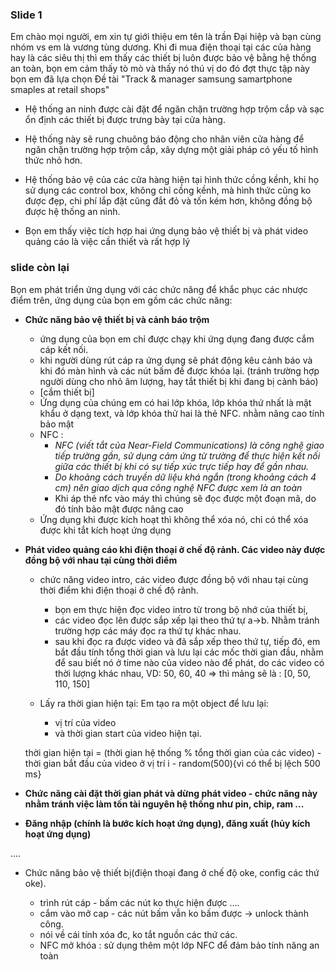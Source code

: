 ﻿

### Slide 1

Em chào mọi người, em xin tự giới thiệu em tên là trần Đại hiệp và bạn cùng nhóm vs em là vương tùng dương.
Khi đi mua điện thoại tại các của hàng hay là các siêu thị thì em thấy các thiết bị luôn được bảo vệ bằng hệ thống an toàn, bọn em cảm thấy tò mò và thấy nó thú vị do đó đợt thực tập này bọn em đã lựa chọn Đề tài "Track & manager samsung samartphone smaples at retail shops"
- Hệ thống an ninh được cài đặt để ngăn chặn trường hợp trộm cắp và sạc ổn định các thiết bị được trưng bày tại cửa hàng. 
- Hệ thống này sẽ rung chuông báo động cho nhân viên cửa hàng để ngăn chặn trường hợp trộm cắp, xây dựng một giải pháp có yếu tố hình thức nhỏ hơn.
- Hệ thống bảo vệ của các cửa hàng hiện tại hình thức cồng kềnh, khi họ sử dụng các control box, không chỉ cồng kềnh, mà hình thức cũng ko được đẹp, chi phí lắp đặt cũng đắt đỏ và tốn kém hơn, không đồng bộ được hệ thống an ninh.

- Bọn em thấy việc tích hợp hai ứng dụng bảo vệ thiết bị và phát video quảng cáo là việc cần thiết và rất hợp lý 

### slide còn lại

Bọn em phát triển ứng dụng với các chức năng để khắc phục các nhược điểm trên, ứng dụng của bọn em gồm các chức năng:
- **Chức năng bảo vệ thiết bị và cảnh báo trộm**
	- ứng dụng của bọn em chỉ được chạy khi ứng dụng đang được cắm cáp kết nối.  
	- khi người dùng rút cáp ra ứng dụng sẽ phát động kêu cảnh báo và khi đó màn hình và các nút bấm đề được khóa lại. (tránh trường hợp người dùng cho nhỏ âm lượng, hay tắt thiết bị khi đang bị cảnh báo)
	- [cắm thiết bị]
	- Ứng dụng của chúng em có hai lớp khóa, lớp khóa thứ nhất là mật khẩu ở dạng text, và lớp khóa thử hai là thẻ NFC. nhằm nâng cao tính bảo mật
	- NFC : 
		- *NFC (viết tắt của Near-Field Communications) là công nghệ giao tiếp trường gần, sử dụng cảm ứng từ trường để thực hiện kết nối giữa các thiết bị khi có sự tiếp xúc trực tiếp hay để gần nhau.*
		- *Do khoảng cách truyền dữ liệu khá ngắn (trong khoảng cách 4 cm) nên giao dịch qua công nghệ NFC được xem là an toàn*
		- Khi áp thẻ nfc vào máy thì chúng sẽ đọc được một đoạn mã, do đó tính bảo mật được nâng cao
	-	Ứng dụng khi được kích hoạt thì không thể xóa nó, chỉ có thể xóa được khi tắt kích hoạt ứng dụng

- **Phát video quảng cáo khi điện thoại ở chế độ rảnh. Các video này được đồng bộ với nhau tại cùng thời điểm**
	- chức năng video intro, các video được đồng bộ với nhau tại cùng thời điểm khi điện thoại ở chế độ rảnh.
		- bọn em thực hiện đọc video intro từ trong bộ nhớ của thiết bị,
		- các video đọc lên được sắp xếp lại theo thứ tự a->b. Nhằm tránh trường hợp các máy đọc ra thứ tự khác nhau.
		- sau khi đọc ra được video và đã sắp xếp theo thứ tự, 
	tiếp đó, em bắt đầu tính tổng thời gian
	và lưu lại các mốc thời gian đầu, nhằm để sau biết nó ở time nào của video nào để phát, do các video có thời lượng khác nhau, VD:
	50, 60, 40 => thì mảng sẽ là : [0, 50, 110, 150]
	
	- Lấy ra thời gian hiện tại:
	Em tạo ra một object để lưu lại:
		+ vị trí của video
		+ và thời gian start của video hiện tại.

	thời gian hiện tại  =  (thời gian hệ thống % tổng thời gian của các video) - thời gian bắt đầu của video ở vị trí i - random(500){vì có thể bị lệch 500 ms}

- **Chức năng cài đặt thời gian phát và dừng phát video - chức năng này nhằm tránh việc làm tốn tài nguyên hệ thống như pin, chip, ram ...**
- **Đăng nhập (chính là bước kích hoạt ứng dụng), đăng xuất (hủy kích hoạt ứng dụng)**

....
- Chức năng bảo vệ thiết bị(điện thoại đang ở chế độ oke, config các thứ oke).
			
	- trình rút cáp - bấm các nút ko thực hiện được  ....
	- cắm vào mở cap - các nút bấm vẫn ko bấm được -> unlock thành công.
	- nói về cái tính xóa đc, ko tắt nguồn các thứ các.
	- NFC mở khóa : sử dụng thêm một lớp NFC để đảm bảo tính năng an toàn 
	


	
